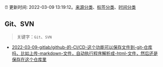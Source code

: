 :alarm_clock: 更新时间: 2022-03-09 13:19:12。[来源分类](../README.md)、[标签分类](../TAGS.md)、[时间分类](../TIMELINE.md)

## Git、SVN


> 关键字：`Git`、`SVN`



- [2022-03-09-gitlab/github-的-CI/CD-这个功能可以保存文件到-git-仓库吗，比如上传-markdown-文件，自动执行程序解析成-html-文件，然后还是保存在这个仓库里](https://www.v2ex.com/t/839190) 